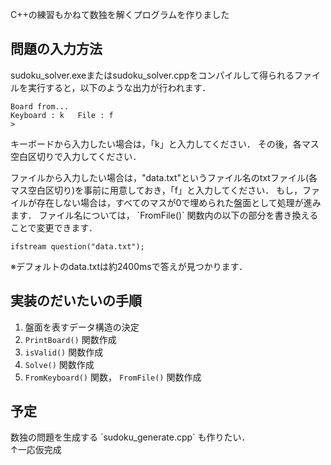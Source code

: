 C++の練習もかねて数独を解くプログラムを作りました<br>

<h2>問題の入力方法</h2>
sudoku_solver.exeまたはsudoku_solver.cppをコンパイルして得られるファイルを実行すると，以下のような出力が行われます．

    Board from...
    Keyboard : k   File : f
    > 

<p>
キーボードから入力したい場合は，「k」と入力してください．
その後，各マス空白区切りで入力してください．
</p>
<p>
ファイルから入力したい場合は，"data.txt"というファイル名のtxtファイル(各マス空白区切り)を事前に用意しておき，「f」と入力してください．
もし，ファイルが存在しない場合は，すべてのマスが0で埋められた盤面として処理が進みます．
ファイル名については， `FromFile()` 関数内の以下の部分を書き換えることで変更できます．
</p>

    ifstream question("data.txt");

※デフォルトのdata.txtは約2400msで答えが見つかります．

<h2>実装のだいたいの手順</h2>

1. 盤面を表すデータ構造の決定
1. `PrintBoard()` 関数作成
1. `isValid()` 関数作成
1. `Solve()` 関数作成
1. `FromKeyboard()` 関数， `FromFile()` 関数作成

<h2>予定</h2>
数独の問題を生成する `sudoku_generate.cpp` も作りたい．<br>
↑一応仮完成
